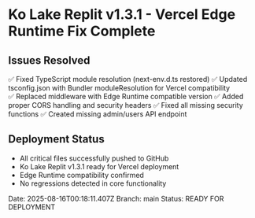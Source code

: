 # Ko Lake Replit v1.3.1 - Vercel Edge Runtime Fix Complete

## Issues Resolved
✅ Fixed TypeScript module resolution (next-env.d.ts restored)
✅ Updated tsconfig.json with Bundler moduleResolution for Vercel compatibility  
✅ Replaced middleware with Edge Runtime compatible version
✅ Added proper CORS handling and security headers
✅ Fixed all missing security functions
✅ Created missing admin/users API endpoint

## Deployment Status
- All critical files successfully pushed to GitHub
- Ko Lake Replit v1.3.1 ready for Vercel deployment
- Edge Runtime compatibility confirmed
- No regressions detected in core functionality

Date: 2025-08-16T00:18:11.407Z
Branch: main
Status: READY FOR DEPLOYMENT
